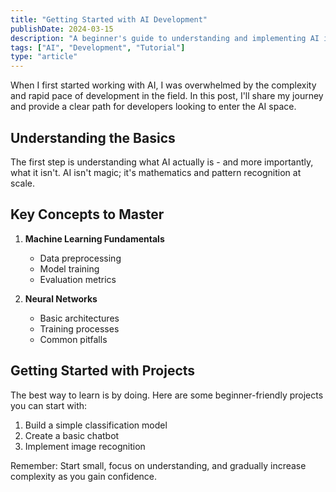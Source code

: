 ```yaml
---
title: "Getting Started with AI Development"
publishDate: 2024-03-15
description: "A beginner's guide to understanding and implementing AI in your projects"
tags: ["AI", "Development", "Tutorial"]
type: "article"
---
```


When I first started working with AI, I was overwhelmed by the complexity and rapid pace of development in the field. In this post, I'll share my journey and provide a clear path for developers looking to enter the AI space.

## Understanding the Basics

The first step is understanding what AI actually is - and more importantly, what it isn't. AI isn't magic; it's mathematics and pattern recognition at scale.

## Key Concepts to Master

1. **Machine Learning Fundamentals**
   - Data preprocessing
   - Model training
   - Evaluation metrics

2. **Neural Networks**
   - Basic architectures
   - Training processes
   - Common pitfalls

## Getting Started with Projects

The best way to learn is by doing. Here are some beginner-friendly projects you can start with:

1. Build a simple classification model
2. Create a basic chatbot
3. Implement image recognition

Remember: Start small, focus on understanding, and gradually increase complexity as you gain confidence. 